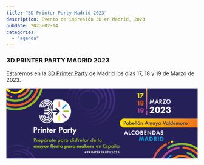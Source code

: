 ```yaml
---
title: "3D Printer Party Madrid 2023"
description: Evento de impresión 3D en Madrid, 2023
pubDate: 2023-02-14
categories: 
  - "agenda"
---
```


### 3D PRINTER PARTY MADRID 2023

Estaremos en la [3D Printer Party](https://3dprinterparty.es/) de Madrid los días 17, 18 y 19 de Marzo de 2023.

 ![](images/Cabecera-2023-web-e1676395542989-1024x376.png)
